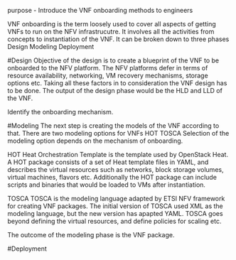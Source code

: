 purpose - Introduce the VNF onboarding methods to engineers

VNF onboarding is the term loosely used to cover all aspects of getting VNFs to run on the NFV infrastrucutre. It involves all the activities from concepts to instantiation of the VNF. It can be broken down to three phases
Design
Modeling
Deployment

#Design
Objective of the design is to create a blueprint of the VNF to be onboarded to the NFV platform. The NFV platforms defer in terms of resource availability, networking, VM recovery mechanisms, storage options etc. Taking all these factors in to consideration the VNF design has to be done.
The output of the design phase would be the HLD and LLD of the VNF.

Identify the onboarding mechanism.

#Modeling
The next step is creating the models of the VNF according to that. There are two modeling options for VNFs
HOT
TOSCA
Selection of the modeling option depends on the mechanism of onboarding.

HOT
Heat Orchestration Template is the template used by OpenStack Heat. A HOT package consists of a set of Heat template files in YAML, and describes the virtual resources such as networks, block storage volumes, virtual machines, flavors etc. Additionally the HOT package can include scripts and binaries that would be loaded to VMs after instantiation.

TOSCA
TOSCA is the modeling language adapted by ETSI NFV framework for creating VNF packages. The initial version of TOSCA used XML as the modeling language, but the new version has apapted YAML. TOSCA goes beyond defining the virtual resources, and define policies for scaling etc.

The outcome of the modeling phase is the VNF package.

#Deployment

